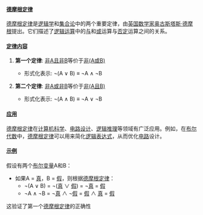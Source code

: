 #### [德摩根定律](https://zh.wikipedia.org/wiki/德摩根定律)

[德摩根定律](https://zh.wikipedia.org/wiki/德摩根定律)是[逻辑学](https://zh.wikipedia.org/wiki/逻辑学)和[集合论](https://zh.wikipedia.org/wiki/集合论)中的两个重要定律，由[英国](https://zh.wikipedia.org/wiki/英国)[数学家](https://zh.wikipedia.org/wiki/数学家)[奥古斯塔斯·德摩根](https://zh.wikipedia.org/wiki/奥古斯塔斯·德摩根)提出。它们描述了[逻辑运算](https://zh.wikipedia.org/wiki/逻辑运算)中的[与](https://zh.wikipedia.org/wiki/与)和[或](https://zh.wikipedia.org/wiki/或)运算与[否定](https://zh.wikipedia.org/wiki/否定)运算之间的关系。

#### [定律内容](https://zh.wikipedia.org/wiki/定律内容)

1. **第一个定律**: [非A且非B](https://zh.wikipedia.org/wiki/非A且非B)等价于[非(A或B)](https://zh.wikipedia.org/wiki/非(A或B))
   - 形式化表示: ¬(A ∨ B) ≡ ¬A ∧ ¬B

2. **第二个定律**: [非A或非B](https://zh.wikipedia.org/wiki/非A或非B)等价于[非(A且B)](https://zh.wikipedia.org/wiki/非(A且B))
   - 形式化表示: ¬(A ∧ B) ≡ ¬A ∨ ¬B

#### [应用](https://zh.wikipedia.org/wiki/应用)

[德摩根定律](https://zh.wikipedia.org/wiki/德摩根定律)在[计算机科学](https://zh.wikipedia.org/wiki/计算机科学)、[电路设计](https://zh.wikipedia.org/wiki/电路设计)、[逻辑推理](https://zh.wikipedia.org/wiki/逻辑推理)等领域有广泛应用。例如，在[布尔代数](https://zh.wikipedia.org/wiki/布尔代数)中，[德摩根定律](https://zh.wikipedia.org/wiki/德摩根定律)可以用来简化[逻辑表达式](https://zh.wikipedia.org/wiki/逻辑表达式)，从而优化[电路](https://zh.wikipedia.org/wiki/电路)设计。

#### [示例](https://zh.wikipedia.org/wiki/示例)

假设有两个[布尔变量](https://zh.wikipedia.org/wiki/布尔变量)A和B：

- 如果A = [真](https://zh.wikipedia.org/wiki/真)，B = [假](https://zh.wikipedia.org/wiki/假)，则根据[德摩根定律](https://zh.wikipedia.org/wiki/德摩根定律)：
  - ¬(A ∨ B) = ¬([真](https://zh.wikipedia.org/wiki/真) ∨ [假](https://zh.wikipedia.org/wiki/假)) = ¬[真](https://zh.wikipedia.org/wiki/真) = [假](https://zh.wikipedia.org/wiki/假)
  - ¬A ∧ ¬B = ¬[真](https://zh.wikipedia.org/wiki/真) ∧ ¬[假](https://zh.wikipedia.org/wiki/假) = [假](https://zh.wikipedia.org/wiki/假) ∧ [真](https://zh.wikipedia.org/wiki/真) = [假](https://zh.wikipedia.org/wiki/假)

这验证了第一个[德摩根定律](https://zh.wikipedia.org/wiki/德摩根定律)的正确性